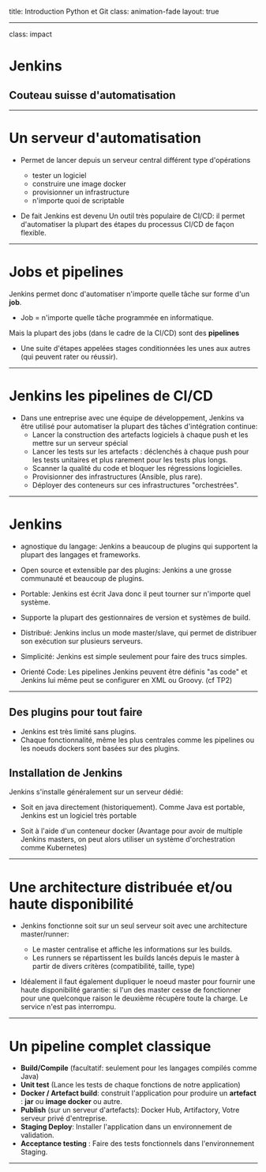 
title: Introduction Python et Git
class: animation-fade
layout: true

<!-- This slide will serve as the base layout for all your slides -->
<!--
.bottom-bar[
  {{title}}
]
-->

---

class: impact



# Jenkins

## Couteau suisse d'automatisation

---

# Un serveur d'automatisation

- Permet de lancer depuis un serveur central différent type d'opérations
  - tester un logiciel
  - construire une image docker
  - provisionner un infrastructure
  - n'importe quoi de scriptable

- De fait Jenkins est devenu Un outil très populaire de CI/CD: il permet d'automatiser la plupart des étapes du processus CI/CD de façon flexible.

---

# Jobs et pipelines

Jenkins permet donc d'automatiser n'importe quelle tâche sur forme d'un **job**.

- Job = n'importe quelle tâche programmée en informatique.

Mais la plupart des jobs (dans le cadre de la CI/CD) sont des **pipelines**

- Une suite d'étapes appelées stages conditionnées les unes aux autres (qui peuvent rater ou réussir).


---

# Jenkins les pipelines de CI/CD

- Dans une entreprise avec une équipe de développement, Jenkins va être utilisé pour automatiser la plupart des tâches d'intégration continue:
  - Lancer la construction des artefacts logiciels à chaque push et les mettre sur un serveur spécial
  - Lancer les tests sur les artefacts : déclenchés à chaque push pour les tests unitaires et plus rarement pour les tests plus longs.
  - Scanner la qualité du code et bloquer les régressions logicielles.
  - Provisionner des infrastructures (Ansible, plus rare).
  - Déployer des conteneurs sur ces infrastructures "orchestrées".


---

# Jenkins

- agnostique du langage: Jenkins a beaucoup de plugins qui supportent la plupart des langages et frameworks.

- Open source et extensible par des plugins: Jenkins a une grosse communauté et beaucoup de plugins.

- Portable: Jenkins est écrit Java donc il peut tourner sur n'importe quel système.

- Supporte la plupart des gestionnaires de version et systèmes de build.

- Distribué: Jenkins inclus un mode master/slave, qui permet de distribuer son exécution sur plusieurs serveurs.

- Simplicité: Jenkins est simple seulement pour faire des trucs simples.

- Orienté Code:  Les pipelines Jenkins peuvent être définis "as code" et Jenkins lui même peut se configurer en XML ou Groovy. (cf TP2)


---



## Des plugins pour tout faire

- Jenkins est très limité sans plugins.
- Chaque fonctionnalité, même les plus centrales comme les pipelines ou les noeuds dockers sont basées sur des plugins.

## Installation de Jenkins

Jenkins s'installe généralement sur un serveur dédié:

- Soit en java directement (historiquement). Comme Java est portable, Jenkins est un logiciel très portable

- Soit à l'aide d'un conteneur docker (Avantage pour avoir de multiple Jenkins masters, on peut alors utiliser un système d'orchestration comme Kubernetes)


---

# Une architecture distribuée et/ou haute disponibilité

- Jenkins fonctionne soit sur un seul serveur soit avec une architecture master/runner:
  - Le master centralise et affiche les informations sur les builds.
  - Les runners se répartissent les builds lancés depuis le master à partir de divers critères (compatibilité, taille, type)

- Idéalement il faut également dupliquer le noeud master pour fournir une haute disponibilité garantie: si l'un des master cesse de fonctionner pour une quelconque raison le deuxième récupère toute la charge. Le service n'est pas interrompu.

---

# Un pipeline complet classique

- **Build/Compile** (facultatif: seulement pour les langages compilés comme Java)
- **Unit test** (Lance les tests de chaque fonctions de notre application)
- **Docker / Artefact build**: construit l'application pour produire un **artefact** : **jar** ou **image docker** ou autre.
- **Publish** (sur un serveur d'artefacts): Docker Hub, Artifactory, Votre serveur privé d'entreprise.
- **Staging Deploy**: Installer l'application dans un environnement de validation.
- **Acceptance testing** : Faire des tests fonctionnels dans l'environnement Staging.

---
